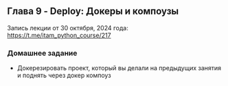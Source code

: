 ## Глава 9 - Deploy: Докеры и компоузы

Запись лекции от 30 октября, 2024 года: https://t.me/itam_python_course/217

### Домашнее задание
- Докерезировать проект, который вы делали на предыдущих занятия и поднять через докер компоуз
